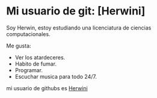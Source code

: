 # Mi usuario de git: [Herwini]

Soy Herwin, estoy estudiando una licenciatura de ciencias computacionales.

Me gusta:

- Ver los atardeceres.
- Habito de fumar.
- Programar.
- Escuchar musica para todo 24/7.


mi usuario de githubs es [Herwini](https://github.com/Herwini)
